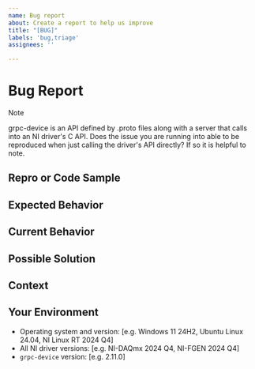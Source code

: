 ```yaml
---
name: Bug report
about: Create a report to help us improve
title: "[BUG]"
labels: 'bug,triage'
assignees: ''

---
```


# Bug Report

<!--- Provide a general summary of the issue here -->


> [!NOTE]
> grpc-device is an API defined by .proto files along with a server that calls into an NI driver's C API. Does the issue you are running into able to be reproduced when just calling the driver's API directly? If so it is helpful to note.

## Repro or Code Sample

<!-- Please provide steps to reproduce the issue and/or a code repository, gist, code snippet or sample files -->

## Expected Behavior

<!--- Tell us what should happen -->

## Current Behavior

<!--- Tell us what happens instead of the expected behavior -->
<!--- If you are seeing an error, please include the full error message and stack trace -->
<!--- If applicable, provide screenshots -->

## Possible Solution

<!--- Not obligatory, but suggest a fix/reason for the bug -->
<!--- Please let us know if you'd be willing to contribute the fix; we'd be happy to work with you -->

## Context

<!--- How has this issue affected you? What are you trying to accomplish? -->
<!--- Providing context helps us come up with a solution that is most useful in the real world -->

## Your Environment

<!--- Include as many relevant details as possible about the environment you experienced the bug in -->

* Operating system and version: [e.g. Windows 11 24H2, Ubuntu Linux 24.04, NI Linux RT 2024 Q4]
* All NI driver versions: [e.g. NI-DAQmx 2024 Q4, NI-FGEN 2024 Q4]
* `grpc-device` version: [e.g. 2.11.0]

